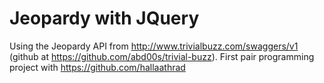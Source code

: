 # Jeopardy with JQuery
Using the Jeopardy API from <http://www.trivialbuzz.com/swaggers/v1> (github at <https://github.com/abd00s/trivial-buzz>).
First pair programming project with <https://github.com/hallaathrad>
